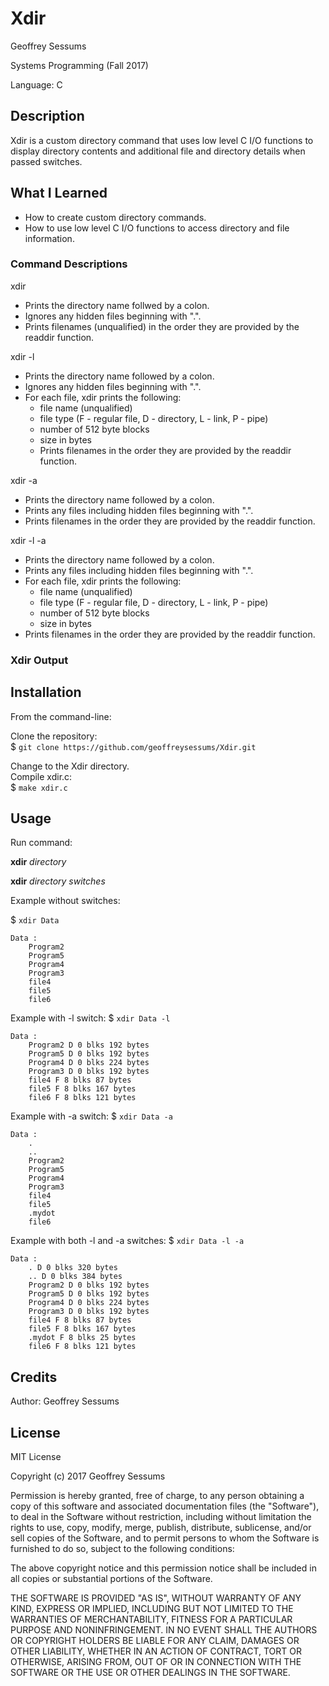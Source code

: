 # Xdir

Geoffrey Sessums

Systems Programming (Fall 2017)

Language: C

## Description

Xdir is a custom directory command that uses low level C I/O functions to  
display directory contents and additional file and directory details when  
passed switches.

## What I Learned

* How to create custom directory commands.
* How to use low level C I/O functions to access directory and file information.

### Command Descriptions

xdir

* Prints the directory name follwed by a colon.
* Ignores any hidden files beginning with ".".
* Prints filenames (unqualified) in the order they are provided by the readdir function.

xdir -l

* Prints the directory name followed by a colon.
* Ignores any hidden files beginning with ".".
* For each file, xdir prints the following:
  * file name (unqualified)
  * file type (F - regular file, D - directory, L - link, P - pipe)
  * number of 512 byte blocks
  * size in bytes
  * Prints filenames in the order they are provided by the readdir function.

xdir -a

* Prints the directory name followed by a colon.
* Prints any files including hidden files beginning with ".".
* Prints filenames in the order they are provided by the readdir function.

xdir -l -a

* Prints the directory name followed by a colon.
* Prints any files including hidden files beginning with ".".
* For each file, xdir prints the following:
  * file name (unqualified)
  * file type (F - regular file, D - directory, L - link, P - pipe)
  * number of 512 byte blocks
  * size in bytes
* Prints filenames in the order they are provided by the readdir function.

### Xdir Output

## Installation

From the command-line:  

Clone the repository:  
$ `git clone https://github.com/geoffreysessums/Xdir.git`

Change to the Xdir directory.  
Compile xdir.c:  
$ `make xdir.c`

## Usage

Run command:

**xdir** *directory*

**xdir** *directory* *switches*

Example without switches:

$ `xdir Data`

    Data :  
        Program2
        Program5  
        Program4
        Program3
        file4
        file5
        file6

Example with -l switch:
$ `xdir Data -l`

    Data :
        Program2 D 0 blks 192 bytes
        Program5 D 0 blks 192 bytes
        Program4 D 0 blks 224 bytes
        Program3 D 0 blks 192 bytes
        file4 F 8 blks 87 bytes
        file5 F 8 blks 167 bytes
        file6 F 8 blks 121 bytes

Example with -a switch:
$ `xdir Data -a`

    Data :
        .
        ..
        Program2
        Program5
        Program4
        Program3
        file4
        file5
        .mydot
        file6

Example with both -l and -a switches:
$ `xdir Data -l -a`

    Data :
        . D 0 blks 320 bytes
        .. D 0 blks 384 bytes
        Program2 D 0 blks 192 bytes
        Program5 D 0 blks 192 bytes
        Program4 D 0 blks 224 bytes
        Program3 D 0 blks 192 bytes
        file4 F 8 blks 87 bytes
        file5 F 8 blks 167 bytes
        .mydot F 8 blks 25 bytes
        file6 F 8 blks 121 bytes

## Credits

Author: Geoffrey Sessums

## License

MIT License

Copyright (c) 2017 Geoffrey Sessums

Permission is hereby granted, free of charge, to any person obtaining a copy
of this software and associated documentation files (the "Software"), to deal
in the Software without restriction, including without limitation the rights
to use, copy, modify, merge, publish, distribute, sublicense, and/or sell
copies of the Software, and to permit persons to whom the Software is
furnished to do so, subject to the following conditions:

The above copyright notice and this permission notice shall be included in all
copies or substantial portions of the Software.

THE SOFTWARE IS PROVIDED "AS IS", WITHOUT WARRANTY OF ANY KIND, EXPRESS OR
IMPLIED, INCLUDING BUT NOT LIMITED TO THE WARRANTIES OF MERCHANTABILITY,
FITNESS FOR A PARTICULAR PURPOSE AND NONINFRINGEMENT. IN NO EVENT SHALL THE
AUTHORS OR COPYRIGHT HOLDERS BE LIABLE FOR ANY CLAIM, DAMAGES OR OTHER
LIABILITY, WHETHER IN AN ACTION OF CONTRACT, TORT OR OTHERWISE, ARISING FROM,
OUT OF OR IN CONNECTION WITH THE SOFTWARE OR THE USE OR OTHER DEALINGS IN THE
SOFTWARE.
